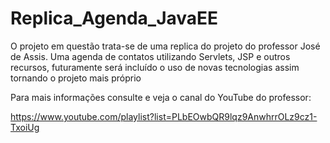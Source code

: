 # Replica_Agenda_JavaEE
O projeto em questão trata-se de uma replica do projeto do professor José de Assis. Uma agenda de contatos utilizando Servlets, JSP e outros recursos, 
futuramente será incluído o uso de novas tecnologias assim tornando o projeto mais próprio  

Para mais informações consulte e veja o canal do YouTube do professor:

https://www.youtube.com/playlist?list=PLbEOwbQR9lqz9AnwhrrOLz9cz1-TxoiUg
